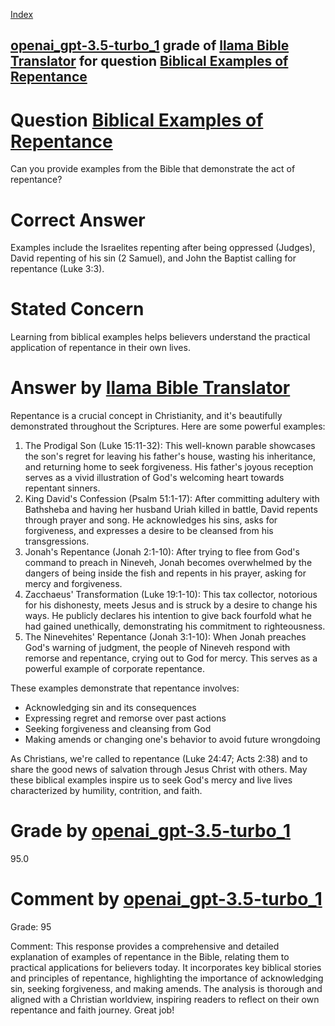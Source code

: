 
[Index](../../../../index.md)
## [openai_gpt-3.5-turbo_1](../../../grading_models/openai_gpt-3.5-turbo_1.md) grade of [llama Bible Translator](../../../answering_models/llama_Bible_Translator.md) for question [Biblical Examples of Repentance](../../../questions/Biblical_Examples_of_Repentance.md)

# Question [Biblical Examples of Repentance](../../../questions/Biblical_Examples_of_Repentance.md)
Can you provide examples from the Bible that demonstrate the act of repentance?

# Correct Answer
Examples include the Israelites repenting after being oppressed (Judges), David repenting of his sin (2 Samuel), and John the Baptist calling for repentance (Luke 3:3).

# Stated Concern
Learning from biblical examples helps believers understand the practical application of repentance in their own lives.

# Answer by [llama Bible Translator](../../../answering_models/llama_Bible_Translator.md)
Repentance is a crucial concept in Christianity, and it's beautifully demonstrated throughout the Scriptures. Here are some powerful examples:

1. The Prodigal Son (Luke 15:11-32): This well-known parable showcases the son's regret for leaving his father's house, wasting his inheritance, and returning home to seek forgiveness. His father's joyous reception serves as a vivid illustration of God's welcoming heart towards repentant sinners.
2. King David's Confession (Psalm 51:1-17): After committing adultery with Bathsheba and having her husband Uriah killed in battle, David repents through prayer and song. He acknowledges his sins, asks for forgiveness, and expresses a desire to be cleansed from his transgressions.
3. Jonah's Repentance (Jonah 2:1-10): After trying to flee from God's command to preach in Nineveh, Jonah becomes overwhelmed by the dangers of being inside the fish and repents in his prayer, asking for mercy and forgiveness.
4. Zacchaeus' Transformation (Luke 19:1-10): This tax collector, notorious for his dishonesty, meets Jesus and is struck by a desire to change his ways. He publicly declares his intention to give back fourfold what he had gained unethically, demonstrating his commitment to righteousness.
5. The Ninevehites' Repentance (Jonah 3:1-10): When Jonah preaches God's warning of judgment, the people of Nineveh respond with remorse and repentance, crying out to God for mercy. This serves as a powerful example of corporate repentance.

These examples demonstrate that repentance involves:

* Acknowledging sin and its consequences
* Expressing regret and remorse over past actions
* Seeking forgiveness and cleansing from God
* Making amends or changing one's behavior to avoid future wrongdoing

As Christians, we're called to repentance (Luke 24:47; Acts 2:38) and to share the good news of salvation through Jesus Christ with others. May these biblical examples inspire us to seek God's mercy and live lives characterized by humility, contrition, and faith.

# Grade by [openai_gpt-3.5-turbo_1](../../../grading_models/openai_gpt-3.5-turbo_1.md)
95.0

# Comment by [openai_gpt-3.5-turbo_1](../../../grading_models/openai_gpt-3.5-turbo_1.md)
Grade: 95

Comment: This response provides a comprehensive and detailed explanation of examples of repentance in the Bible, relating them to practical applications for believers today. It incorporates key biblical stories and principles of repentance, highlighting the importance of acknowledging sin, seeking forgiveness, and making amends. The analysis is thorough and aligned with a Christian worldview, inspiring readers to reflect on their own repentance and faith journey. Great job!

